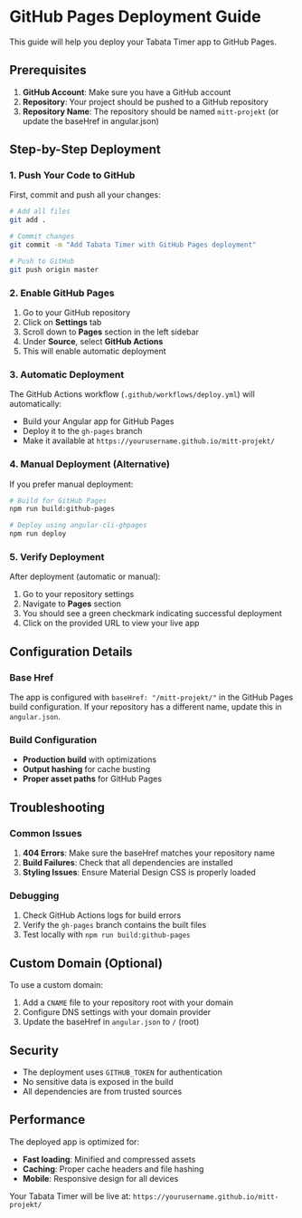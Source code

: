 # GitHub Pages Deployment Guide

This guide will help you deploy your Tabata Timer app to GitHub Pages.

## Prerequisites

1. **GitHub Account**: Make sure you have a GitHub account
2. **Repository**: Your project should be pushed to a GitHub repository
3. **Repository Name**: The repository should be named `mitt-projekt` (or update the baseHref in angular.json)

## Step-by-Step Deployment

### 1. Push Your Code to GitHub

First, commit and push all your changes:

```bash
# Add all files
git add .

# Commit changes
git commit -m "Add Tabata Timer with GitHub Pages deployment"

# Push to GitHub
git push origin master
```

### 2. Enable GitHub Pages

1. Go to your GitHub repository
2. Click on **Settings** tab
3. Scroll down to **Pages** section in the left sidebar
4. Under **Source**, select **GitHub Actions**
5. This will enable automatic deployment

### 3. Automatic Deployment

The GitHub Actions workflow (`.github/workflows/deploy.yml`) will automatically:
- Build your Angular app for GitHub Pages
- Deploy it to the `gh-pages` branch
- Make it available at `https://yourusername.github.io/mitt-projekt/`

### 4. Manual Deployment (Alternative)

If you prefer manual deployment:

```bash
# Build for GitHub Pages
npm run build:github-pages

# Deploy using angular-cli-ghpages
npm run deploy
```

### 5. Verify Deployment

After deployment (automatic or manual):
1. Go to your repository settings
2. Navigate to **Pages** section
3. You should see a green checkmark indicating successful deployment
4. Click on the provided URL to view your live app

## Configuration Details

### Base Href
The app is configured with `baseHref: "/mitt-projekt/"` in the GitHub Pages build configuration. If your repository has a different name, update this in `angular.json`.

### Build Configuration
- **Production build** with optimizations
- **Output hashing** for cache busting
- **Proper asset paths** for GitHub Pages

## Troubleshooting

### Common Issues

1. **404 Errors**: Make sure the baseHref matches your repository name
2. **Build Failures**: Check that all dependencies are installed
3. **Styling Issues**: Ensure Material Design CSS is properly loaded

### Debugging

1. Check GitHub Actions logs for build errors
2. Verify the `gh-pages` branch contains the built files
3. Test locally with `npm run build:github-pages`

## Custom Domain (Optional)

To use a custom domain:

1. Add a `CNAME` file to your repository root with your domain
2. Configure DNS settings with your domain provider
3. Update the baseHref in `angular.json` to `/` (root)

## Security

- The deployment uses `GITHUB_TOKEN` for authentication
- No sensitive data is exposed in the build
- All dependencies are from trusted sources

## Performance

The deployed app is optimized for:
- **Fast loading**: Minified and compressed assets
- **Caching**: Proper cache headers and file hashing
- **Mobile**: Responsive design for all devices

Your Tabata Timer will be live at: `https://yourusername.github.io/mitt-projekt/` 
